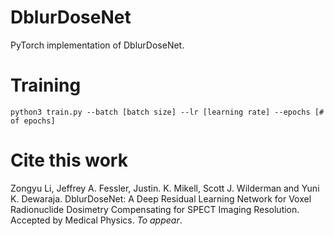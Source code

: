 # DblurDoseNet
PyTorch implementation of DblurDoseNet.

# Training
`python3 train.py --batch [batch size] --lr [learning rate] --epochs [# of epochs]`

# Cite this work
Zongyu Li, Jeffrey A. Fessler, Justin. K. Mikell, Scott J. Wilderman and
Yuni K. Dewaraja. DblurDoseNet: A Deep Residual Learning Network for Voxel Radionuclide Dosimetry Compensating for SPECT Imaging Resolution.
Accepted by Medical Physics. *To appear*.
